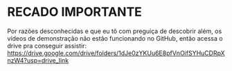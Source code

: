 # RECADO IMPORTANTE
Por razões desconhecidas e que eu tô com preguiça de descobrir além, os vídeos de demonstração não estão funcionando no GitHub, então acessa o drive pra conseguir assistir:
https://drive.google.com/drive/folders/1dJe0zYKUu6E8pfVnOifSYHuCDRpXnzW4?usp=drive_link
